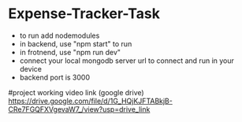 # Expense-Tracker-Task

- to run add nodemodules
- in backend, use "npm start" to run
- in frotnend, use "npm run dev"
- connect your local mongodb server url to connect and run in your device
- backend port is 3000

#project working video link (google drive)
https://drive.google.com/file/d/1G_HQjKJFTABkjB-CRe7FGQFXVgevaW7_/view?usp=drive_link
